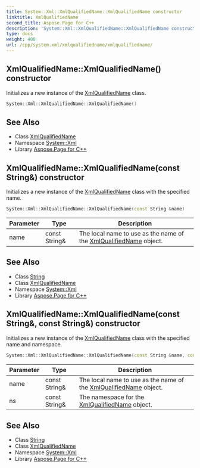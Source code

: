 ```yaml
---
title: System::Xml::XmlQualifiedName::XmlQualifiedName constructor
linktitle: XmlQualifiedName
second_title: Aspose.Page for C++
description: 'System::Xml::XmlQualifiedName::XmlQualifiedName constructor. Initializes a new instance of the XmlQualifiedName class in C++.'
type: docs
weight: 400
url: /cpp/system.xml/xmlqualifiedname/xmlqualifiedname/
---
```

## XmlQualifiedName::XmlQualifiedName() constructor


Initializes a new instance of the [XmlQualifiedName](../) class.

```cpp
System::Xml::XmlQualifiedName::XmlQualifiedName()
```

## See Also

* Class [XmlQualifiedName](../)
* Namespace [System::Xml](../../)
* Library [Aspose.Page for C++](../../../)
## XmlQualifiedName::XmlQualifiedName(const String\&) constructor


Initializes a new instance of the [XmlQualifiedName](../) class with the specified name.

```cpp
System::Xml::XmlQualifiedName::XmlQualifiedName(const String &name)
```


| Parameter | Type | Description |
| --- | --- | --- |
| name | const String\& | The local name to use as the name of the [XmlQualifiedName](../) object. |

## See Also

* Class [String](../../../system/string/)
* Class [XmlQualifiedName](../)
* Namespace [System::Xml](../../)
* Library [Aspose.Page for C++](../../../)
## XmlQualifiedName::XmlQualifiedName(const String\&, const String\&) constructor


Initializes a new instance of the [XmlQualifiedName](../) class with the specified name and namespace.

```cpp
System::Xml::XmlQualifiedName::XmlQualifiedName(const String &name, const String &ns)
```


| Parameter | Type | Description |
| --- | --- | --- |
| name | const String\& | The local name to use as the name of the [XmlQualifiedName](../) object. |
| ns | const String\& | The namespace for the [XmlQualifiedName](../) object. |

## See Also

* Class [String](../../../system/string/)
* Class [XmlQualifiedName](../)
* Namespace [System::Xml](../../)
* Library [Aspose.Page for C++](../../../)
